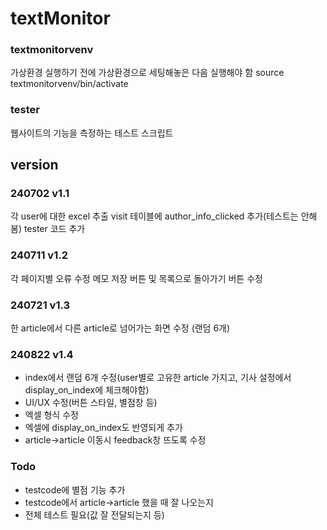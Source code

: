# textMonitor

### textmonitorvenv
가상환경
실행하기 전에 가상환경으로 세팅해놓은 다음 실행해야 함
source textmonitorvenv/bin/activate

### tester
웹사이트의 기능을 측정하는 테스트 스크립트


## version

### 240702 v1.1
각 user에 대한 excel 추출
visit 테이블에 author_info_clicked 추가(테스트는 안해봄)
tester 코드 추가

### 240711 v1.2
각 페이지별 오류 수정
메모 저장 버튼 및 목록으로 돌아가기 버튼 수정

### 240721 v1.3
한 article에서 다른 article로 넘어가는 화면 수정 (랜덤 6개)

### 240822 v1.4
- index에서 랜덤 6개 수정(user별로 고유한 article 가지고, 기사 설정에서 display_on_index에 체크해야함)
- UI/UX 수정(버튼 스타일, 별점창 등)
- 엑셀 형식 수정
- 엑셀에 display_on_index도 반영되게 추가
- article->article 이동시 feedback창 뜨도록 수정

### Todo
- testcode에 별점 기능 추가
- testcode에서 article->article 했을 때 잘 나오는지
- 전체 테스트 필요(값 잘 전달되는지 등)
